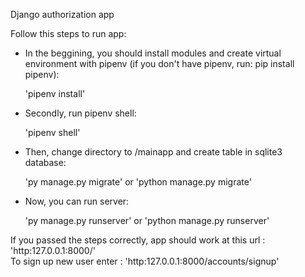 Django authorization app

Follow this steps to run app:
- In the beggining, you should install modules and create virtual environment with pipenv (if you don't have pipenv, run: pip install pipenv):

    'pipenv install'

- Secondly, run pipenv shell:

    'pipenv shell'

- Then, change directory to /mainapp and create table in sqlite3 database:

    'py manage.py migrate' or 'python manage.py migrate'

- Now, you can run server:

    'py manage.py runserver' or 'python manage.py runserver'

If you passed the steps correctly, app should work at this url : 'http:127.0.0.1:8000/'\
To sign up new user enter : 'http:127.0.0.1:8000/accounts/signup'